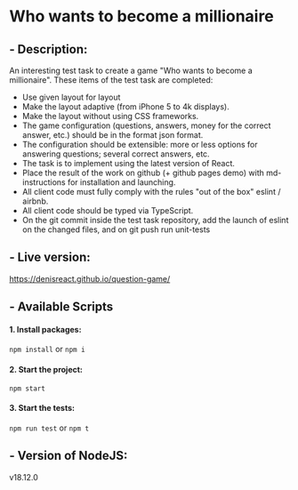 # Who wants to become a millionaire

## - Description:

An interesting test task to create a game "Who wants to become a millionaire". These items of the test task are completed:

-   Use given layout for layout
-   Make the layout adaptive (from iPhone 5 to 4k displays).
-   Make the layout without using CSS frameworks.
-   The game configuration (questions, answers, money for the correct answer, etc.) should be in the format
    json format.
-   The configuration should be extensible: more or less options for answering questions;
    several correct answers, etc.
-   The task is to implement using the latest version of React.
-   Place the result of the work on github (+ github pages demo) with md-instructions for installation and
    launching.
-   All client code must fully comply with the rules "out of the box" eslint / airbnb.
-   All client code should be typed via TypeScript.
-   On the git commit inside the test task repository, add the launch of eslint on the changed
    files, and on git push run unit-tests

## - Live version:

https://denisreact.github.io/question-game/

## - Available Scripts

#### 1. Install packages:

`npm install` or `npm i`

#### 2. Start the project:

`npm start`

#### 3. Start the tests:

`npm run test` or `npm t`

## - Version of NodeJS:

v18.12.0
